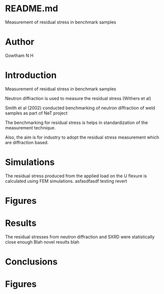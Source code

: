 # README.md

Measurement of residual stress in benchmark samples

# Author
Gowtham N H

# Introduction

Measurement of residual stress in benchmark samples

Neutron diffraction is used to measure the residual stress (Withers et al)

Smith et al (2002) conducted benchmarking of neutron diffraction of weld samples as part of NeT project

The benchmarking for residual stress is helps in standardization of 
the measurement technique.

Also, the aim is for industry to adopt the residual stress measurement 
which are diffraction based.

# Simulations
The residual stress produced from the applied load on the U flexure 
is calculated using FEM simulations.
asfasdfasdf
testing revert

# Figures

# Results
The residual stresses from neutron diffraction and SXRD were statistically close
enough
Blah novel results blah
# Conclusions

# Figures
